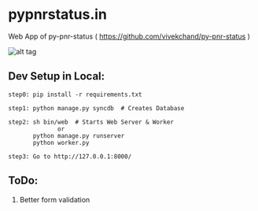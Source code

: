 pypnrstatus.in
==============

Web App of py-pnr-status ( https://github.com/vivekchand/py-pnr-status )

![alt tag](https://raw.github.com/vivekchand/pypnrstatus.in/master/pypnrstatus.png)

Dev Setup in Local:
-------------------
```
step0: pip install -r requirements.txt

step1: python manage.py syncdb  # Creates Database

step2: sh bin/web  # Starts Web Server & Worker
              or
       python manage.py runserver
       python worker.py
       
step3: Go to http://127.0.0.1:8000/       
```

ToDo:
-----
1. Better form validation
